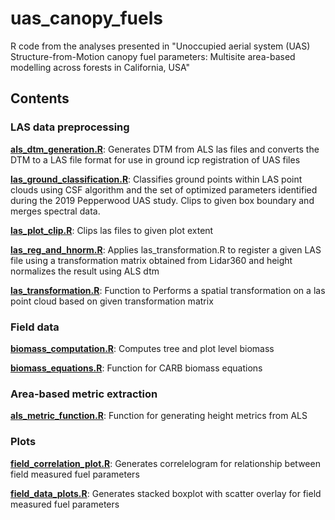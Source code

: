 # uas_canopy_fuels
R code from the analyses presented in "Unoccupied aerial system (UAS) Structure-from-Motion canopy fuel parameters: Multisite area-based modelling across forests in California, USA"

## Contents

### LAS data preprocessing
[**als_dtm_generation.R**](https://github.com/seanreilly66/uas_canopy_fuels/blob/main/R/als_dtm_generation.R): Generates DTM from ALS las files and converts the DTM to a LAS file format for use in ground icp registration of UAS files

[**las_ground_classification.R**](https://github.com/seanreilly66/uas_canopy_fuels/blob/main/R/las_ground_classification.R): Classifies ground points within LAS point clouds using CSF algorithm and the set of optimized parameters identified during the 2019 Pepperwood UAS study. Clips to given box boundary and merges spectral data.

[**las_plot_clip.R**](https://github.com/seanreilly66/uas_canopy_fuels/blob/main/R/las_plot_clip.R): Clips las files to given plot extent

[**las_reg_and_hnorm.R**](https://github.com/seanreilly66/uas_canopy_fuels/blob/main/R/las_reg_and_hnorm.R): Applies las_transformation.R to register a given LAS file using a transformation matrix obtained from Lidar360 and height normalizes the result using ALS dtm

[**las_transformation.R**](https://github.com/seanreilly66/uas_canopy_fuels/blob/main/R/las_transformation.R): Function to Performs a spatial transformation on a las point cloud based on given transformation matrix

### Field data
[**biomass_computation.R**](https://github.com/seanreilly66/uas_canopy_fuels/blob/main/R/biomass_computation.R): Computes tree and plot level biomass

[**biomass_equations.R**](https://github.com/seanreilly66/uas_canopy_fuels/blob/main/R/biomass_equations.R): Function for CARB biomass equations


### Area-based metric extraction
[**als_metric_function.R**](https://github.com/seanreilly66/uas_canopy_fuels/blob/main/R/als_metric_function.R): Function for generating height metrics from ALS

### Plots
[**field_correlation_plot.R**](https://github.com/seanreilly66/uas_canopy_fuels/blob/main/R/field_correlation_plot.R): Generates correlelogram for relationship between field measured fuel parameters

[**field_data_plots.R**](https://github.com/seanreilly66/uas_canopy_fuels/blob/main/R/field_data_plots.R): Generates stacked boxplot with scatter overlay for field measured fuel parameters


